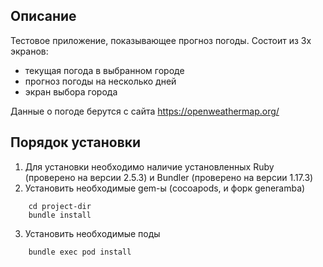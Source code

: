 Описание
--------
Тестовое приложение, показывающее прогноз погоды. Состоит из 3х экранов:
* текущая погода в выбранном городе
* прогноз погоды на несколько дней
* экран выбора города

Данные о погоде берутся с сайта https://openweathermap.org/

Порядок установки
-----------------
1. Для установки необходимо наличие установленных Ruby (проверено на версии 2.5.3) и Bundler (проверено на версии 1.17.3)
2. Установить необходимые gem-ы (cocoapods, и форк generamba)  
````
    cd project-dir
    bundle install
````
3. Установить необходимые поды
````
    bundle exec pod install
````
